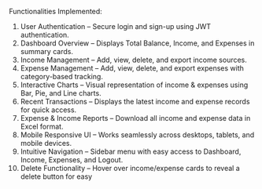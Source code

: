 Functionalities Implemented:

1. User Authentication – Secure login and sign-up using JWT authentication.
2. Dashboard Overview – Displays Total Balance, Income, and Expenses in summary cards.
3. Income Management – Add, view, delete, and export income sources.
4. Expense Management – Add, view, delete, and export expenses with category-based tracking.
5. Interactive Charts – Visual representation of income & expenses using Bar, Pie, and Line charts.
6. Recent Transactions – Displays the latest income and expense records for quick access.
7. Expense & Income Reports – Download all income and expense data in Excel format.
8. Mobile Responsive UI – Works seamlessly across desktops, tablets, and mobile devices.
9. Intuitive Navigation – Sidebar menu with easy access to Dashboard, Income, Expenses, and Logout.
10. Delete Functionality – Hover over income/expense cards to reveal a delete button for easy
